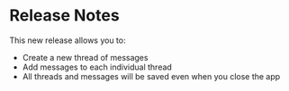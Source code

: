 #  Release Notes

This new release allows you to:
* Create a new thread of messages
* Add messages to each individual thread
* All threads and messages will be saved even when you close the app
